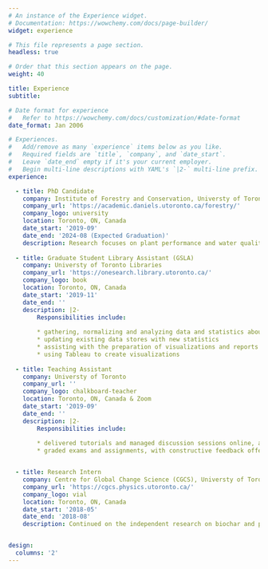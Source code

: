 ```yaml
---
# An instance of the Experience widget.
# Documentation: https://wowchemy.com/docs/page-builder/
widget: experience

# This file represents a page section.
headless: true

# Order that this section appears on the page.
weight: 40

title: Experience
subtitle:

# Date format for experience
#   Refer to https://wowchemy.com/docs/customization/#date-format
date_format: Jan 2006

# Experiences.
#   Add/remove as many `experience` items below as you like.
#   Required fields are `title`, `company`, and `date_start`.
#   Leave `date_end` empty if it's your current employer.
#   Begin multi-line descriptions with YAML's `|2-` multi-line prefix.
experience:

  - title: PhD Candidate
    company: Institute of Forestry and Conservation, Universty of Toronto
    company_url: 'https://academic.daniels.utoronto.ca/forestry/'
    company_logo: university
    location: Toronto, ON, Canada
    date_start: '2019-09'
    date_end: '2024-08 (Expected Graduation)'
    description: Research focuses on plant performance and water quality on green roofs.
    
  - title: Graduate Student Library Assistant (GSLA)
    company: Universty of Toronto Libraries
    company_url: 'https://onesearch.library.utoronto.ca/'
    company_logo: book
    location: Toronto, ON, Canada
    date_start: '2019-11'
    date_end: ''
    description: |2-
        Responsibilities include:
        
        * gathering, normalizing and analyzing data and statistics about various library activities and holdings
        * updating existing data stores with new statistics
        * assisting with the preparation of visualizations and reports
        * using Tableau to create visualizations
        
  - title: Teaching Assistant
    company: Universty of Toronto
    company_url: ''
    company_logo: chalkboard-teacher
    location: Toronto, ON, Canada & Zoom
    date_start: '2019-09'
    date_end: ''
    description: |2-
        Responsibilities include:
        
        * delivered tutorials and managed discussion sessions online, and provided valuable supports to students
        * graded exams and assignments, with constructive feedback offered


  - title: Research Intern
    company: Centre for Global Change Science (CGCS), Universty of Toronto
    company_url: 'https://cgcs.physics.utoronto.ca/'
    company_logo: vial
    location: Toronto, ON, Canada
    date_start: '2018-05'
    date_end: '2018-08'
    description: Continued on the independent research on biochar and published the 1st-author manuscript in a peer-reviewed scientific journal – Soil Systems, which contributed to biochar manufacturing and application


design:
  columns: '2'
---
```

